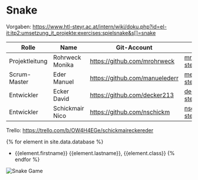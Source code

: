 # Snake
Vorgaben: https://www.htl-steyr.ac.at/intern/wiki/doku.php?id=el-it:itp2:umsetzung_it_projekte:exercises:spielsnake&s[]=snake

| Rolle          | Name            | Git-Account                       | E-Mail                          |
|----------------|-----------------|-----------------------------------|---------------------------------|
| Projektleitung | Rohrweck Monika | https://github.com/mrohrweck | mrohrweck@htl-steyr.ac.at |
| Scrum-Master     | Eder Manuel     | https://github.com/manuelederr    | meder1@htl-steyr.ac.at          |
| Entwickler     | Ecker David     | https://github.com/decker213      | decker@htl-steyr.ac.at          |
| Entwickler     | Schickmair Nico     | https://github.com/nschickm      | nschickm@htl-steyr.ac.at          |

Trello: https://trello.com/b/OW4H4EGe/schickmaireckereder


{% for element in site.data.database %}
- {{element.firstname}} {{element.lastname}}, {{element.class}}
{% endfor %}

![Snake Game](https://miro.medium.com/max/1400/1*PDQznFmgLBjBRWgtFEP98A.jpeg)
